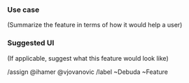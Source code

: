 ### Use case

(Summarize the feature in terms of how it would help a user)

### Suggested UI

(If applicable, suggest what this feature would look like)

/assign @ihamer @vjovanovic
/label ~Debuda ~Feature

